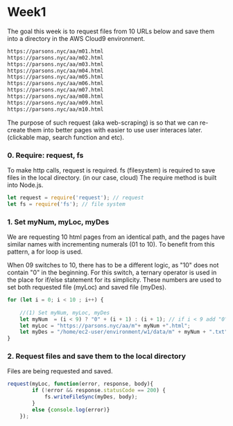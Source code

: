 # Week1
The goal this week is to request files from 10 URLs below and save them into a directory in the AWS Cloud9 environment.

```html
https://parsons.nyc/aa/m01.html  
https://parsons.nyc/aa/m02.html  
https://parsons.nyc/aa/m03.html  
https://parsons.nyc/aa/m04.html  
https://parsons.nyc/aa/m05.html  
https://parsons.nyc/aa/m06.html  
https://parsons.nyc/aa/m07.html  
https://parsons.nyc/aa/m08.html  
https://parsons.nyc/aa/m09.html  
https://parsons.nyc/aa/m10.html  
```
The purpose of such request (aka web-scraping) is so that we can re-create them into better pages with easier to use user interaces later. (clickable map, search function and etc). 

### 0. Require: request, fs
To make http calls, request is required. 
fs (filesystem) is required to save files in the local directory. (in our case, cloud)
The require method is built into Node.js.
```javascript
let request = require('request'); // request
let fs = require('fs'); // file system
```

### 1. Set myNum, myLoc, myDes
We are requesting 10 html pages from an identical path, and the pages have similar names with incrementing numerals (01 to 10). 
To benefit from this pattern, a for loop is used. 

When 09 switches to 10, there has to be a different logic, as "10" does not contain "0" in the beginning. 
For this switch, a ternary operator is used in the place for if/else statement for its simplicity.
These numbers are used to set both requested file (myLoc) and saved file (myDes).

```javascript
for (let i = 0; i < 10 ; i++) {
    
    //(1) Set myNum, myLoc, myDes
    let myNum  = (i < 9) ? "0" + (i + 1) : (i + 1); // if i < 9 add "0"
    let myLoc = "https://parsons.nyc/aa/m"+ myNum +".html";
    let myDes = "/home/ec2-user/environment/w1/data/m" + myNum + ".txt";
}
```

### 2. Request files and save them to the local directory
Files are being requested and saved. 
```javascript
request(myLoc, function(error, response, body){
        if (!error && response.statusCode == 200) {
            fs.writeFileSync(myDes, body);
        }
        else {console.log(error)}
    });
```